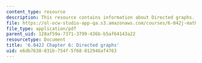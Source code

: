 ```yaml
---
content_type: resource
description: This resource contains information about Directed graphs.
file: https://ol-ocw-studio-app-qa.s3.amazonaws.com/courses/6-042j-mathematics-for-computer-science-fall-2010/e6db7638031b754f5f68012946af4763_MIT6_042JF10_chap06.pdf
file_type: application/pdf
parent_uid: 128af59a-7371-3799-436b-b5af64143a22
resourcetype: Document
title: '6.042J Chapter 6: Directed graphs'
uid: e6db7638-031b-754f-5f68-012946af4763
---
```

